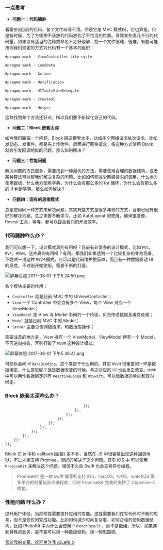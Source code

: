 ### 一点思考

- **问题一：代码臃肿**

看看`密语`目前的代码，各个文件纠缠不清。你说它是 MVC 模式吗，它也算是。只是有时候，为了方便把不该放的代码放到了不恰当的位置。导致某些类几千行的代码量，如果没有适当的注释或命名不太好理解，找一个文件很难，很难。有些可能按照我们规定的方式对代码有一个基本的组织：

```
#pragma mark - ViewController life cycle

#pragma mark - LoadData

#pragma mark - Action

#pragma mark - Notification

#pragma mark - UITableViewDelegate

#pragma mark - CreateUI

#pragma mark - Helper
```
这样找到某个方法还好点。所以我们要不断优化自己的代码。

- **问题二：Block 嵌套太深**

如今我们面临一个问题，Block 回调嵌套太多，比如多个网络请求依次请求，比如发动态，发事件，都是先上传附件，后面进行网络请求，像这种方式使用 Block 就会引发回调地狱的问题。那么如何解决？

- **问题三：性能问题**

解决问题的方式很多，需要找到一种最优的方法，需要使用合理的数据结构，或者某种算法可以帮我们解决复杂的问题。比如如何能减少网络请求的调用，什么地方使用数组，什么地方使用字典，为什么会有那么多的 for 循环，为什么会有那么多的 if 判断等等。那么如何解决？

- **问题四：固有的思维模式**

总是使用同一种方式来解决问题，其实有些方式是很多年前的方式，目前已经有很好的解决方案，总之需要不断学习。比如 AutoLayout 的使用，编译速度慢，Reveal 工具，等等，都可以提高我们的开发效率。

### 代码臃肿咋么办？

我们可以想一下，设计模式真的有用吗？目前有非常多的设计模式，比如 `MVC`，`MVP`，`MVVM`，这些真的有用吗？有用。那我们如果遇到一个比较复杂的业务场景，不妨试一试这种 `MVVM` 模式。它可以是代码维护更简单，而且有一种数据驱动 UI 的感觉。不过刚开始使用，需要不断的打磨。


![屏幕快照 2017-08-01 下午5.24.50.png](http://upload-images.jianshu.io/upload_images/1664496-be0cebe7b77c1e38.png?imageMogr2/auto-orient/strip%7CimageView2/2/w/1240)

各个模块主要的作用：

- `Controller` 就是目前 MVC 中的 UIViewController；
- `View` 一个 Controller 中会含有多个 View，每个 View 对应一个 ViewModel；
- `ViewModel` 是 View 与 Model 中间的一个桥梁，负责传递数据及事件处理；
- `Model` 就是目前 MVC 中的 Model；
- `Server` 主要负责网络请求，和数据库操作；

需要注意的地方是，View 持有一个 ViewModel，ViewModel 持有一个 Model，不可逆向持有，否则打破了 `MVVM` 这种设计模式。


![屏幕快照 2017-08-01 下午5.48.41.png](http://upload-images.jianshu.io/upload_images/1664496-54e3d39a95457229.png?imageMogr2/auto-orient/strip%7CimageView2/2/w/1240)

可能你会问 `MTDataBinding`，这个类是干什么用的。其实 `MVVM` 很重要的一环是数据绑定，什么意思呢？就是数据改变的时候，与之对应的 UI 也会发生改变。`MVVM` 中可以用作数据绑定的有 `ReactiveCocoa` 和 `RxSwift`。可以做数据的单向和双向绑定。

### Block 嵌套太深咋么办？

```
                                    });
                                });
                            });
                        });
                    });
                });
            });
        });
    });
});
```

Block 在 js 中和 callback(函数) 差不多，当然在 JS 中很容易出现这种回调地狱，不过人家支持 Promise，很好的解决了这个问题。其实 iOS 中 可以使用`PromiseKit` 来解决这个问题。相信不久后 Swift 也会支持异步编程。

> PromiseKit 是一款 swift 编写的支持 iOS，macOS，tvOS，watchOS 等多平台的轻量级异步编程库，同时 PromiseKit 完美的支持了 Objective-C 桥接。

### 性能问题 咋么办？

提升用户体验，当然前提需要提升应用的性能。这就需要我们在写代码时不断的思考，而不是仅仅的完成功能。比如如何减少时间复杂度，如何合理的使用数据结构，比如 PhotoKit 中为什么会使用 `PHFetchResult` ，而不是数组。所以，如果遇到特殊的业务，是不是可以换一种数据结构，换一种思路呢。

[喜欢我的文章，欢迎关注我 @Lefe_x](http://www.weibo.com/5953150140/profile?rightmod=1&wvr=6&mod=personnumber&is_all=1)
